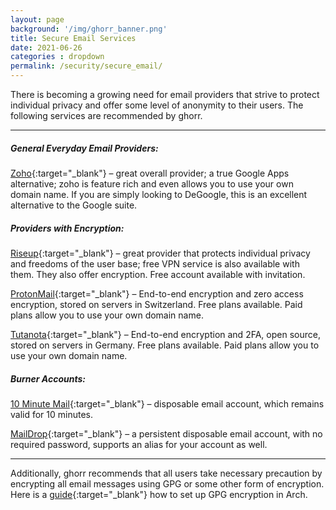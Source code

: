 ```yaml
---
layout: page
background: '/img/ghorr_banner.png'
title: Secure Email Services
date: 2021-06-26
categories : dropdown
permalink: /security/secure_email/
---
```


There is becoming a growing need for email providers that strive to protect individual privacy and offer some level of anonymity to their users. The following services are recommended by ghorr.

________________________________________________________________________________________________________________

##### General Everyday Email Providers:

[Zoho](https://www.zoho.com/){:target="_blank"} – great overall provider; a true Google Apps alternative; zoho is feature rich and even allows you to use your own domain name.  If you are simply looking to DeGoogle, this is an excellent alternative to the Google suite.

##### Providers with Encryption:

[Riseup](https://riseup.net/){:target="_blank"} – great provider that protects individual privacy and freedoms of the user base; free VPN service is also available with them.  They also offer encryption.  Free account available with invitation.

[ProtonMail](https://protonmail.com/){:target="_blank"} – End-to-end encryption and zero access encryption, stored on servers in Switzerland.  Free plans available.  Paid plans allow you to use your own domain name.

[Tutanota](https://tutanota.com/){:target="_blank"} – End-to-end encryption and 2FA, open source, stored on servers in Germany.  Free plans available.  Paid plans allow you to use your own domain name.

##### Burner Accounts:

[10 Minute Mail](https://10minutemail.com/){:target="_blank"} – disposable email account, which remains valid for 10 minutes.

[MailDrop](https://maildrop.cc/){:target="_blank"} – a persistent disposable email account, with no required password, supports an alias for your account as well.

________________________________________________________________________________________________________________

Additionally, ghorr recommends that all users take necessary precaution by encrypting all email messages using GPG or some other form of encryption.  Here is a [guide](../../arch/gpg){:target="_blank"} how to set up GPG encryption in Arch.
